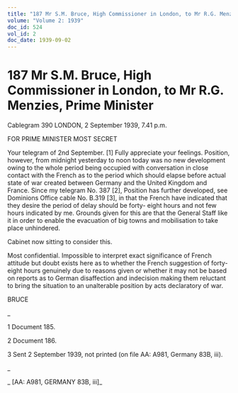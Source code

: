 ```yaml
---
title: "187 Mr S.M. Bruce, High Commissioner in London, to Mr R.G. Menzies, Prime Minister"
volume: "Volume 2: 1939"
doc_id: 524
vol_id: 2
doc_date: 1939-09-02
---
```


# 187 Mr S.M. Bruce, High Commissioner in London, to Mr R.G. Menzies, Prime Minister

Cablegram 390 LONDON, 2 September 1939, 7.41 p.m.

FOR PRIME MINISTER MOST SECRET

Your telegram of 2nd September. [1] Fully appreciate your feelings. Position, however, from midnight yesterday to noon today was no new development owing to the whole period being occupied with conversation in close contact with the French as to the period which should elapse before actual state of war created between Germany and the United Kingdom and France. Since my telegram No. 387 [2], Position has further developed, see Dominions Office cable No. B.319 [3], in that the French have indicated that they desire the period of delay should be forty- eight hours and not few hours indicated by me. Grounds given for this are that the General Staff like it in order to enable the evacuation of big towns and mobilisation to take place unhindered.

Cabinet now sitting to consider this.

Most confidential. Impossible to interpret exact significance of French attitude but doubt exists here as to whether the French suggestion of forty-eight hours genuinely due to reasons given or whether it may not be based on reports as to German disaffection and indecision making them reluctant to bring the situation to an unalterable position by acts declaratory of war.

BRUCE

_

1 Document 185.

2 Document 186.

3 Sent 2 September 1939, not printed (on file AA: A981, Germany 83B, iii).

_

_ [AA: A981, GERMANY 83B, iii]_
